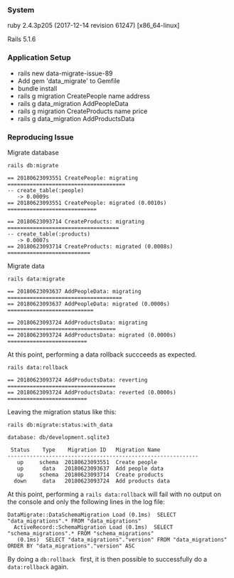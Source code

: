 ### System
ruby 2.4.3p205 (2017-12-14 revision 61247) [x86_64-linux]

Rails 5.1.6

### Application Setup
- rails new data-migrate-issue-89
- Add gem 'data_migrate' to Gemfile
- bundle install
- rails g migration CreatePeople name address
- rails g data_migration AddPeopleData
- rails g migration CreateProducts name price
- rails g data_migration AddProductsData

### Reproducing Issue
Migrate database

    rails db:migrate
    
    == 20180623093551 CreatePeople: migrating =====================================
    -- create_table(:people)
       -> 0.0009s
    == 20180623093551 CreatePeople: migrated (0.0010s) ============================
    
    == 20180623093714 CreateProducts: migrating ===================================
    -- create_table(:products)
       -> 0.0007s
    == 20180623093714 CreateProducts: migrated (0.0008s) ==========================
    

Migrate data

    rails data:migrate
    
    == 20180623093637 AddPeopleData: migrating ====================================
    == 20180623093637 AddPeopleData: migrated (0.0000s) ===========================
    
    == 20180623093724 AddProductsData: migrating ==================================
    == 20180623093724 AddProductsData: migrated (0.0000s) =========================
    

At this point, performing a data rollback succceeds as expected.

    rails data:rollback
    
    == 20180623093724 AddProductsData: reverting ==================================
    == 20180623093724 AddProductsData: reverted (0.0000s) =========================
    

Leaving the migration status like this:

    rails db:migrate:status:with_data
    
    database: db/development.sqlite3
    
     Status    Type    Migration ID   Migration Name
    ------------------------------------------------------------
       up     schema  20180623093551  Create people
       up      data   20180623093637  Add people data
       up     schema  20180623093714  Create products
      down     data   20180623093724  Add products data
      

At this point, performing a `rails data:rollback` will fail with no output on the console and only the following lines in the log file:

    DataMigrate::DataSchemaMigration Load (0.1ms)  SELECT "data_migrations".* FROM "data_migrations"
      ActiveRecord::SchemaMigration Load (0.1ms)  SELECT "schema_migrations".* FROM "schema_migrations"
       (0.1ms)  SELECT "data_migrations"."version" FROM "data_migrations" ORDER BY "data_migrations"."version" ASC
	   

By doing a `db:rollback ` first, it is then possible to successfully do a `data:rollback` again.
